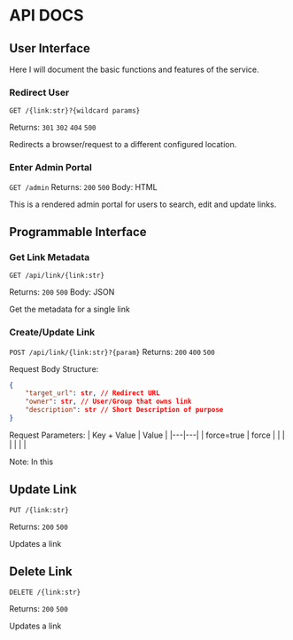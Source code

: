 # API DOCS

## User Interface

Here I will document the basic functions and features of the service.

### Redirect User
 `GET /{link:str}?{wildcard params}`

Returns: `301` `302` `404` `500`

Redirects a browser/request to a different configured location.

### Enter Admin Portal
`GET /admin`
Returns: `200` `500`
Body: HTML

This is a rendered admin portal for users to search, edit and update links.

## Programmable Interface
### Get Link Metadata
`GET /api/link/{link:str}`

Returns: `200` `500`
Body: JSON

Get the metadata for a single link

### Create/Update Link
`POST /api/link/{link:str}?{param}`
Returns: `200` `400` `500`

Request Body Structure: 
```json
{
    "target_url": str, // Redirect URL
    "owner": str, // User/Group that owns link
    "description": str // Short Description of purpose
}
```
Request Parameters: 
|  Key + Value | Value  |
|---|---|
|  force=true | force  |
|   |   |
|   |   |

Note: In this 

## Update Link
`PUT /{link:str}`


Returns: `200` `500`

Updates a link 

## Delete Link
`DELETE /{link:str}`


Returns: `200` `500`

Updates a link 
